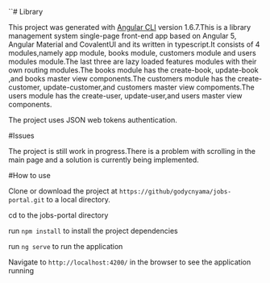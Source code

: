 ``# Library

This project was generated with [Angular CLI](https://github.com/angular/angular-cli) version 1.6.7.This is a library management system single-page front-end app based on Angular 5, Angular Material and CovalentUI and its written in typescript.It consists of 4 modules,namely app module, books module, customers module and users modules module.The last three are lazy loaded features modules with their own routing modules.The books module has the create-book, update-book ,and books master view components.The customers module has the create-customer, update-customer,and customers master view compoments.The users module has the create-user, update-user,and users master view components.

The project uses JSON web tokens authentication.

#Issues

The project is still work in progress.There is a problem with scrolling in the main page and a solution is currently being implemented.

#How to use

Clone or download the project at `https://github/godycnyama/jobs-portal.git`  to a local directory.

cd to the jobs-portal directory

run `npm install`   to install the project dependencies

run `ng serve` to run the application

Navigate to  `http://localhost:4200/` in the browser to see the application running





